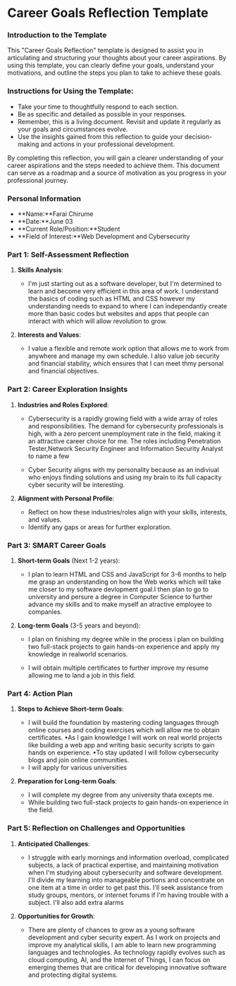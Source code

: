 
# Career Goals Reflection Template

### Introduction to the Template

This "Career Goals Reflection" template is designed to assist you in articulating and structuring your thoughts about your career aspirations. By using this template, you can clearly define your goals, understand your motivations, and outline the steps you plan to take to achieve these goals.

### Instructions for Using the Template:

- Take your time to thoughtfully respond to each section.
- Be as specific and detailed as possible in your responses.
- Remember, this is a living document. Revisit and update it regularly as your goals and circumstances evolve.
- Use the insights gained from this reflection to guide your decision-making and actions in your professional development.

By completing this reflection, you will gain a clearer understanding of your career aspirations and the steps needed to achieve them. This document can serve as a roadmap and a source of motivation as you progress in your professional journey.

### Personal Information

- **Name:**Farai Chirume
- **Date:**June 03
- **Current Role/Position:**Student
- **Field of Interest:**Web  Development and Cybersecurity

### Part 1: Self-Assessment Reflection

1. **Skills Analysis**:
    
    - I'm just starting out as a software developer, but I'm determined to learn and become very efficient in this area of work. I understand the basics of coding such as HTML and CSS however my understanding needs to expand to where I can independantly create more than basic codes but websites and apps that people can interact with which will allow revolution to grow.

2. **Interests and Values**:
    
    - I value a flexible and remote work option that allows me to work from anywhere and manage my own schedule. I also value job security and financial stability, which ensures that I can meet thmy personal and financial objectives.

### Part 2: Career Exploration Insights

1. **Industries and Roles Explored**:
    
    - Cybersecurity is a rapidly growing field with a wide array of roles and responsibilities. The demand for cybersecurity professionals is high, with a zero percent unemployment rate in the field, making it an attractive career choice for me. The roles including Penetration Tester,Network Security Engineer and Information Security Analyst to name a few

    - Cyber Security aligns with my personality because as an indiviual who enjoys finding solutions and using my brain to its full capacity cyber security will be interesting.

2. **Alignment with Personal Profile**:
    
    - Reflect on how these industries/roles align with your skills, interests, and values.
    - Identify any gaps or areas for further exploration.

### Part 3: SMART Career Goals

1. **Short-term Goals** (Next 1-2 years):
    
    - I plan to learn HTML and CSS and JavaScript for 3-6 months to help me grasp an understanding on how the Web works which will take me closer to my software devlopment goal.I then plan to go to university and persure a degree in Computer Science to further advance my skills and to make myself an atractive employee to companies.

2. **Long-term Goals** (3-5 years and beyond):
    
    - I plan on finishing my degree while in the process i plan on building two full-stack projects to gain hands-on experience and apply my knowledge in realworld scenarios.

    - I will obtain multiple certificates to further improve my resume allowing me to land a job in this field.

### Part 4: Action Plan

1. **Steps to Achieve Short-term Goals**:
    
    - I will build the foundation by mastering coding languages through online courses and coding exercises which will allow me to obtain certificates. •As I gain knowledge I will work on real world projects like building a web app and writing basic security scripts to gain hands on experience. •To stay updated I will follow cybersecurity blogs and join online communities.
    - I will apply for various universities 

2. **Preparation for Long-term Goals**:
    
    - I will complete my degree from any university thata excepts me.
    - While building two full-stack projects to gain hands-on experience in the field.

### Part 5: Reflection on Challenges and Opportunities

1. **Anticipated Challenges**:
    
    -  I struggle with early mornings and information overload, complicated subjects, a lack of practical expertise, and maintaining motivation when I'm studying about cybersecurity and software development. I'll divide my learning into manageable portions and concentrate on one item at a time in order to get past this. I'll seek assistance from study groups, mentors, or internet forums if I'm having trouble with a subject.
    I'll also add extra alarms 
   
2. **Opportunities for Growth**:
    
    - There are plenty of chances to grow as a young software development and cyber security expert. As I work on projects and improve my analytical skills, I am able to learn new programming languages and technologies. As technology rapidly evolves such as cloud computing, AI, and the Internet of Things, I can focus on emerging themes that are critical for developing innovative software and protecting digital systems.


